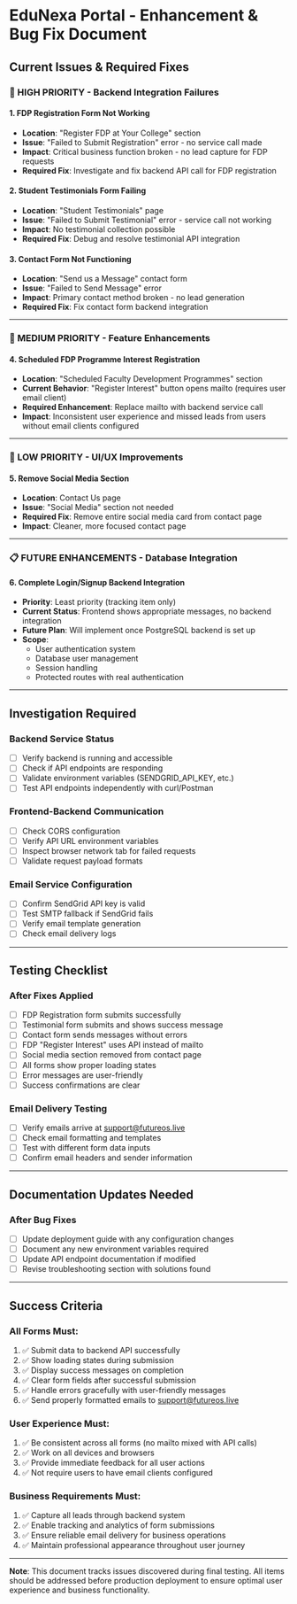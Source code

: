 # EduNexa Portal - Enhancement & Bug Fix Document

## **Current Issues & Required Fixes**

### **🚨 HIGH PRIORITY - Backend Integration Failures**

#### **1. FDP Registration Form Not Working**
- **Location**: "Register FDP at Your College" section
- **Issue**: "Failed to Submit Registration" error - no service call made
- **Impact**: Critical business function broken - no lead capture for FDP requests
- **Required Fix**: Investigate and fix backend API call for FDP registration

#### **2. Student Testimonials Form Failing**
- **Location**: "Student Testimonials" page
- **Issue**: "Failed to Submit Testimonial" error - service call not working
- **Impact**: No testimonial collection possible
- **Required Fix**: Debug and resolve testimonial API integration

#### **3. Contact Form Not Functioning**
- **Location**: "Send us a Message" contact form
- **Issue**: "Failed to Send Message" error
- **Impact**: Primary contact method broken - no lead generation
- **Required Fix**: Fix contact form backend integration

---

### **🔧 MEDIUM PRIORITY - Feature Enhancements**

#### **4. Scheduled FDP Programme Interest Registration**
- **Location**: "Scheduled Faculty Development Programmes" section
- **Current Behavior**: "Register Interest" button opens mailto (requires user email client)
- **Required Enhancement**: Replace mailto with backend service call
- **Impact**: Inconsistent user experience and missed leads from users without email clients configured

---

### **🎨 LOW PRIORITY - UI/UX Improvements**

#### **5. Remove Social Media Section**
- **Location**: Contact Us page
- **Issue**: "Social Media" section not needed
- **Required Fix**: Remove entire social media card from contact page
- **Impact**: Cleaner, more focused contact page

---

### **📋 FUTURE ENHANCEMENTS - Database Integration**

#### **6. Complete Login/Signup Backend Integration**
- **Priority**: Least priority (tracking item only)
- **Current Status**: Frontend shows appropriate messages, no backend integration
- **Future Plan**: Will implement once PostgreSQL backend is set up
- **Scope**: 
  - User authentication system
  - Database user management
  - Session handling
  - Protected routes with real authentication

---

## **Investigation Required**

### **Backend Service Status**
- [ ] Verify backend is running and accessible
- [ ] Check if API endpoints are responding
- [ ] Validate environment variables (SENDGRID_API_KEY, etc.)
- [ ] Test API endpoints independently with curl/Postman

### **Frontend-Backend Communication**
- [ ] Check CORS configuration
- [ ] Verify API URL environment variables
- [ ] Inspect browser network tab for failed requests
- [ ] Validate request payload formats

### **Email Service Configuration**
- [ ] Confirm SendGrid API key is valid
- [ ] Test SMTP fallback if SendGrid fails
- [ ] Verify email template generation
- [ ] Check email delivery logs

---

## **Testing Checklist**

### **After Fixes Applied**
- [ ] FDP Registration form submits successfully
- [ ] Testimonial form submits and shows success message
- [ ] Contact form sends messages without errors
- [ ] FDP "Register Interest" uses API instead of mailto
- [ ] Social media section removed from contact page
- [ ] All forms show proper loading states
- [ ] Error messages are user-friendly
- [ ] Success confirmations are clear

### **Email Delivery Testing**
- [ ] Verify emails arrive at support@futureos.live
- [ ] Check email formatting and templates
- [ ] Test with different form data inputs
- [ ] Confirm email headers and sender information

---

## **Documentation Updates Needed**

### **After Bug Fixes**
- [ ] Update deployment guide with any configuration changes
- [ ] Document any new environment variables required
- [ ] Update API endpoint documentation if modified
- [ ] Revise troubleshooting section with solutions found

---

## **Success Criteria**

### **All Forms Must:**
1. ✅ Submit data to backend API successfully
2. ✅ Show loading states during submission
3. ✅ Display success messages on completion
4. ✅ Clear form fields after successful submission
5. ✅ Handle errors gracefully with user-friendly messages
6. ✅ Send properly formatted emails to support@futureos.live

### **User Experience Must:**
1. ✅ Be consistent across all forms (no mailto mixed with API calls)
2. ✅ Work on all devices and browsers
3. ✅ Provide immediate feedback for all user actions
4. ✅ Not require users to have email clients configured

### **Business Requirements Must:**
1. ✅ Capture all leads through backend system
2. ✅ Enable tracking and analytics of form submissions
3. ✅ Ensure reliable email delivery for business operations
4. ✅ Maintain professional appearance throughout user journey

---

**Note**: This document tracks issues discovered during final testing. All items should be addressed before production deployment to ensure optimal user experience and business functionality.
